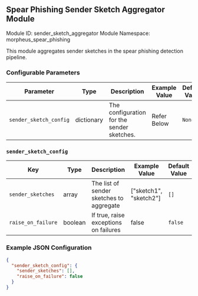 <!--
SPDX-FileCopyrightText: Copyright (c) 2022-2024, NVIDIA CORPORATION & AFFILIATES. All rights reserved.
SPDX-License-Identifier: Apache-2.0

Licensed under the Apache License, Version 2.0 (the "License");
you may not use this file except in compliance with the License.
You may obtain a copy of the License at

http://www.apache.org/licenses/LICENSE-2.0

Unless required by applicable law or agreed to in writing, software
distributed under the License is distributed on an "AS IS" BASIS,
WITHOUT WARRANTIES OR CONDITIONS OF ANY KIND, either express or implied.
See the License for the specific language governing permissions and
limitations under the License.
-->

## Spear Phishing Sender Sketch Aggregator Module

Module ID: sender_sketch_aggregator
Module Namespace: morpheus_spear_phishing

This module aggregates sender sketches in the spear phishing detection pipeline.

### Configurable Parameters

| Parameter              | Type       | Description                                | Example Value | Default Value |
|------------------------|------------|--------------------------------------------|---------------|---------------|
| `sender_sketch_config` | dictionary | The configuration for the sender sketches. | Refer Below    | `None`        |

### `sender_sketch_config`

| Key                | Type  | Description                              | Example Value          | Default Value |
|--------------------|-------|------------------------------------------|------------------------|---------------|
| `sender_sketches`  | array | The list of sender sketches to aggregate | ["sketch1", "sketch2"] | `[]`          |
| `raise_on_failure` | boolean  | If true, raise exceptions on failures    | false                  | `false`       |

### Example JSON Configuration

```json
{
  "sender_sketch_config": {
    "sender_sketches": [],
    "raise_on_failure": false
  }
}
